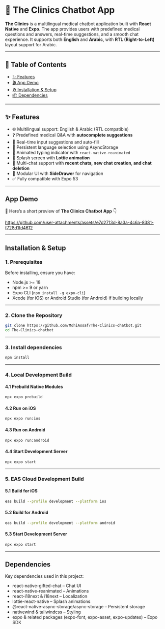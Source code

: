 # 🏥 The Clinics Chatbot App

**The Clinics** is a multilingual medical chatbot application built with **React Native** and **Expo**. The app provides users with predefined medical questions and answers, real-time suggestions, and a smooth chat experience. It supports both **English** and **Arabic**, with **RTL (Right-to-Left)** layout support for Arabic.

---

## 📖 Table of Contents

- [✨ Features](#features)  
- [🎬 App Demo](#app-demo)   
- [⚙️ Installation & Setup](#installation--setup)
- [📦 Dependencies](#dependencies)   

---

## ✨ Features

- 🌐 Multilingual support: English & Arabic (RTL compatible)  
- ❓ Predefined medical Q&A with **autocomplete suggestions**  
- 📝 Real-time input suggestions and auto-fill  
- 💾 Persistent language selection using AsyncStorage  
- 🎨 Animated typing indicator with `react-native-reanimated`  
- 🎉 Splash screen with **Lottie animation**  
- 💬 Multi-chat support with **recent chats, new chat creation, and chat deletion**  
- 🧩 Modular UI with **SideDrawer** for navigation  
- ✅ Fully compatible with Expo 53 

---

## App Demo

🎥 Here’s a short preview of **The Clinics Chatbot App** 👇  

https://github.com/user-attachments/assets/e7d2713d-8a3a-4c6a-8381-f728d1fd4612

---

## Installation & Setup

### 1. Prerequisites
Before installing, ensure you have:
- Node.js >= 18
- npm >= 9 or yarn
- Expo CLI (`npm install -g expo-cli`)
- Xcode (for iOS) or Android Studio (for Android) if building locally

---

### 2. Clone the Repository
```bash
git clone https://github.com/MohiAssaf/The-Clinics-chatbot.git
cd The-Clinics-chatbot
```

---

### 3. Install dependencies

```bash
npm install
```

---

### 4. **Local Development Build**

#### 4.1 Prebuild Native Modules

```bash
npx expo prebuild
```

#### 4.2 Run on iOS

```bash
npx expo run:ios
```

#### 4.3 Run on Android

```bash
npx expo run:android
```

#### 4.4 Start Development Server

```bash
npx expo start
```

---

### 5. **EAS Cloud Development Build**

#### 5.1 Build for iOS

```bash
eas build --profile development --platform ios
```

#### 5.2 Build for Android

```bash
eas build --profile development --platform android
```

#### 5.3 Start Development Server

```bash
npx expo start
```

---

## Dependencies

Key dependencies used in this project:

- react-native-gifted-chat – Chat UI
- react-native-reanimated – Animations
- react-i18next & i18next – Localization
- lottie-react-native – Splash animations
- @react-native-async-storage/async-storage – Persistent storage
- nativewind & tailwindcss – Styling
- expo & related packages (expo-font, expo-asset, expo-updates) – Expo SDK
